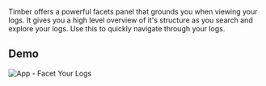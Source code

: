 Timber offers a powerful facets panel that grounds you when viewing your logs. It gives you a high level overview of it's structure as you search and explore your logs. Use this to quickly navigate through your logs.

## Demo

![App - Facet Your Logs](//images.contentful.com/h6vh38q7qvzk/1nqhLL9SPyQ4Gw8Wag8uQC/456cd0feaefb318daf63dcdbd34ea723/Screen_Recording_2017-08-12_at_01.23_PM.gif)
